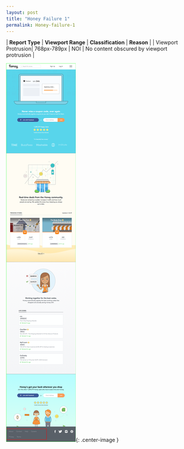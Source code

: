 ```yaml
---
layout: post
title: "Honey Failure 1"
permalink: Honey-failure-1
---
```

| **Report Type** | **Viewport Range** | **Classification** | **Reason** |
| Viewport Protrusion| 768px-789px | NOI | No content obscured by viewport protrusion | 

![Screenshot of the fault](../assets/images/Honey/fault1/viewportOverflowWidth778.png){: .center-image }